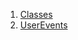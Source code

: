 1.  [Classes](views_after_auth_screens_profile_user_event/#classes)
2.  [UserEvents](views_after_auth_screens_profile_user_event/UserEvents-class.html)
